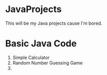 # JavaProjects
This will be my Java projects cause I'm bored.

# Basic Java Code
1. Simple Calculator
2. Random Number Guessing Game
3.
